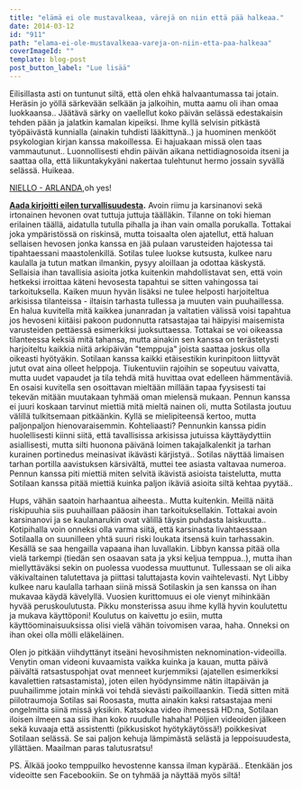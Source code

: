 ```yaml
---
title: "elämä ei ole mustavalkeaa, värejä on niin että pää halkeaa."
date: 2014-03-12
id: "911"
path: "elama-ei-ole-mustavalkeaa-vareja-on-niin-etta-paa-halkeaa"
coverImageId: ""
template: blog-post
post_button_label: "Lue lisää"
---
```


Eilisillasta asti on tuntunut siltä, että olen ehkä halvaantumassa tai jotain. Heräsin jo yöllä särkevään selkään ja jalkoihin, mutta aamu oli ihan omaa luokkaansa.. Jäätävä särky on vaellellut koko päivän selässä edestakaisin tehden pään ja jalatkin kamalan kipeiksi. Ihme kyllä selvisin pitkästä työpäivästä kunnialla (ainakin tuhdisti lääkittynä..) ja huominen menkööt psykologian kirjan kanssa makoillessa. Ei hajuakaan missä olen taas vammautunut.. Luonnollisesti ehdin päivän aikana nettidiagnosoida itseni ja saattaa olla, että liikuntakykyäni nakertaa tulehtunut hermo jossain syvällä selässä. Huikeaa.

[NIELLO - ARLANDA](https://www.youtube.com/watch?v=v7LuY5MnDro),oh yes!

**[Aada kirjoitti eilen turvallisuudesta](http://aadanhevoselamaa.blogspot.fi/2014/03/314-turvallisuus-ennen-kaikkea.html).** Avoin riimu ja karsinanovi sekä irtonainen hevonen ovat tuttuja juttuja täälläkin. Tilanne on toki hieman erilainen täällä, aidatulla tutulla pihalla ja ihan vain omalla porukalla. Tottakai joka ympäristössä on riskinsä, mutta toisaalta olen ajatellut, että haluan sellaisen hevosen jonka kanssa en jää pulaan varusteiden hajotessa tai tipahtaessani maastolenkillä. Sotilas tulee luokse kutsusta, kulkee naru kaulalla ja tutun matkan ilmankin, pysyy aloillaan ja odottaa käskystä. Sellaisia ihan tavallisia asioita jotka kuitenkin mahdollistavat sen, että voin hetkeksi irroittaa käteni hevosesta tapahtui se sitten vahingossa tai tarkoituksella. Kaiken muun hyvän lisäksi ne tulee helposti harjoiteltua arkisissa tilanteissa - iltaisin tarhasta tullessa ja muuten vain puuhaillessa. En halua kuvitella mitä kaikkea junanradan ja valtatien välissä voisi tapahtua jos hevoseni kiitäisi pakoon pudonnutta ratsastajaa tai häipyisi maisemista varusteiden pettäessä esimerkiksi juoksuttaessa. Tottakai se voi oikeassa tilanteessa keksiä mitä tahansa, mutta ainakin sen kanssa on terästetysti harjoiteltu kaikkia niitä arkipäivän "temppuja" joista saattaa joskus olla oikeasti hyötyäkin. Sotilaan kanssa kaikki etäisestikin kurinpitoon liittyvät jutut ovat aina olleet helppoja. Tiukentuviin rajoihin se sopeutuu vaivatta, mutta uudet vapaudet ja tila tehdä mitä huvittaa ovat edelleen hämmentäviä. En osaisi kuvitella sen osoittavan mieltään millään tapaa fyysisesti tai tekevän mitään muutakaan tyhmää oman mielensä mukaan. Pennun kanssa ei juuri koskaan tarvinut miettiä mitä mieltä nainen oli, mutta Sotilasta joutuu välillä tulkitsemaan pitkäänkin. Kyllä se mielipiteensä kertoo, mutta paljonpaljon hienovaraisemmin. Kohteliaasti? Pennunkin kanssa pidin huolellisesti kiinni siitä, että tavallisissa arkisissa jutuissa käyttäydyttiin asiallisesti, mutta silti huonona päivänä loimen takajalkalenkit ja tarhan kurainen portinedus meinasivat ikävästi kärjistyä.. Sotilas näyttää limaisen tarhan portilla aavistuksen kärsivältä, muttei tee asiasta valtavaa numeroa. Pennun kanssa piti miettiä miten selvitä ikävistä asioista taistelutta, mutta Sotilaan kanssa pitää miettiä kuinka paljon ikäviä asioita siltä kehtaa pyytää..

Hups, vähän saatoin harhaantua aiheesta.. Mutta kuitenkin. Meillä näitä riskipuuhia siis puuhaillaan pääosin ihan tarkoituksellakin. Tottakai avoin karsinanovi ja se kaulanarukin ovat välillä täysin puhdasta laiskuutta.. Kotipihalla voin onneksi olla varma siitä, että karsinasta livahtaessaan Sotilaalla on suunilleen yhtä suuri riski loukata itsensä kuin tarhassakin. Kesällä se saa hengailla vapaana ihan luvallakin. Libbyn kanssa pitää olla vielä tarkempi (tiedän sen osaavan sata ja yksi keljua temppua..), mutta ihan miellyttäväksi sekin on puolessa vuodessa muuttunut. Tullessaan se oli aika väkivaltainen talutettava ja piittasi taluttajasta kovin vaihtelevasti. Nyt Libby kulkee naru kaulalla tarhaan siinä missä Sotilaskin ja sen kanssa on ihan mukavaa käydä kävelyllä. Vuosien kurittomuus ei ole vienyt mihinkään hyvää peruskoulutusta. Pikku monsterissa asuu ihme kyllä hyvin koulutettu ja mukava käyttöponi! Koulutus on kaivettu jo esiin, mutta käyttöominaisuuksissa olisi vielä vähän toivomisen varaa, haha. Onneksi on ihan okei olla mölli eläkeläinen.

Olen jo pitkään viihdyttänyt itseäni hevosihmisten neknomination-videoilla. Venytin oman videoni kuvaamista vaikka kuinka ja kauan, mutta päivä päivältä ratsastuspohjat ovat menneet kurjemmiksi (ajatellen esimerkiksi kavalettien ratsastamista), joten eilen hyödynsimme nätin iltapäivän ja puuhailimme jotain minkä voi tehdä sievästi paikoillaankin. Tiedä sitten mitä piilotraumoja Sotilas sai Roosasta, mutta ainakin kaksi ratsastajaa meni ongelmitta siinä missä yksikin. Katsokaa video ihmeessä HD:na, Sotilaan iloisen ilmeen saa siis ihan koko ruudulle hahaha! Pöljien videoiden jälkeen sekä kuvaaja että assistentti (pikkusiskot hyötykäytössä!) poikkesivat Sotilaan selässä. Se sai paljon kehuja lämpimästä selästä ja leppoisuudesta, yllättäen. Maailman paras talutusratsu!

PS. Älkää jooko temppuilko hevostenne kanssa ilman kypärää.. Etenkään jos videoitte sen Facebookiin. Se on tyhmää ja näyttää myös siltä!

